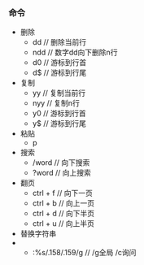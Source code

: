 ### 命令
- 删除
  - dd // 删除当前行
  - ndd // 数字dd向下删除n行
  - d0 // 游标到行首
  - d$ // 游标到行尾
- 复制
  - yy // 复制当前行
  - nyy // 复制n行
  - y0 // 游标到行首
  - y$ // 游标到行尾
- 粘贴
  - p
- 搜索
  - /word // 向下搜索
  - ?word // 向上搜索
- 翻页
  - ctrl + f // 向下一页
  - ctrl + b // 向上一页
  - ctrl + d // 向下半页
  - ctrl + u // 向上半页
- 替换字符串
- - :%s/.158/.159/g  // /g全局 /c询问


  